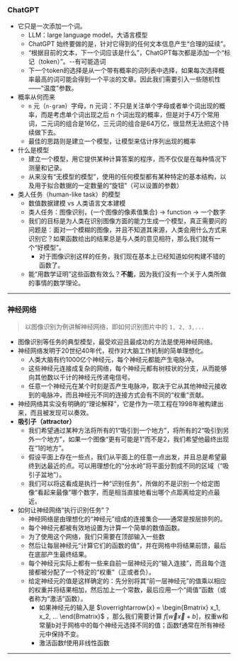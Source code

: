 ### ChatGPT

- 它只是一次添加一个词。
  - LLM：large language model，大语言模型
  - ChatGPT 始终要做的是，针对它得到的任何文本信息产生“合理的延续”。
  - “根据目前的文本，下一个词应该是什么”，ChatGPT每次都是添加一个“标记（token）”。--有可能造词
  - 下一个token的选择是从一个带有概率的词列表中选择，如果每次选择概率最高的词可能会得到一个平淡的文章。因此我们需要引入一些随机性——“温度”参数。
- 概率从何而来
  - `n` 元（`n-gram`）字母，n 元词：不只是关注单个字母或者单个词出现的概率，而是考虑单个词出现之后 n 个词出现的概率，但是对于4万个常用词，二元词的组合是16亿，三元词的组合是64万亿，很显然无法把这个持续做下去。
  - 最佳的思路则是建立一个模型，让模型来估计序列出现的概率
- 什么是模型
  - 建立一个模型，用它提供某种计算答案的程序，而不仅仅是在每种情况下测量和记录。
  - 从来没有“无模型的模型”，使用的任何模型都有某种特定的基本结构，以及用于拟合数据的一定数量的“旋钮”（可以设置的参数）
- 类人任务（human-like task）的模型
  - 数值数据建模 vs 人类语言文本建模
  - 类人任务：图像识别，{一个图像的像素值集合} → function → 一个数字
  - 我们的目标是为人类在识别图像方面的能力生成一个模型，真正需要问的问题是：面对一个模糊的图像，并且不知道其来源，人类会用什么方式来识别它？如果函数给出的结果总是与人类的意见相符，那么我们就有一个“好模型”。
    - 对于图像识别这样的任务，我们现在基本上已经知道如何构建不错的函数了。
  - 能“用数学证明”这些函数有效么？**不能**，因为我们没有一个关于人类所做的事情的数学理论。



-----



### 神经网络

> 以图像识别为例讲解神经网络，即如何识别图片中的 `1, 2, 3,...`

- 图像识别等任务的典型模型，最受欢迎且最成功的方法是使用神经网络。
- 神经网络发明于20世纪40年代，视作对大脑工作机制的简单理想化。
  - 人类大脑有约1000亿个神经元，每个神经元都能产生电脉冲。
  - 这些神经元连接成复杂的网络，每个神经元都有树枝状的分支，从而能够向其他数以千计的神经元传递电信号。
  - 任意一个神经元在某个时刻是否产生电脉冲，取决于它从其他神经元接收到的电脉冲，而且神经元不同的连接方式会有不同的“权重”贡献。
- 神经网络其实没有明确的“理论解释”，它是作为一项工程在1998年被构建出来，而且被发现可以奏效。
- **吸引子（attractor）**
  - 我们希望通过某种方法将所有的1“吸引到一个地方”，将所有的2“吸引到另外一个地方”，如果一个图像“更有可能是1”而不是2，我们希望他最终出现在“1的地方”。
  - 假设平面上存在一些点，我们从平面上的任意一点出发，并且总是希望最终到达最近的点。可以用理想化的“分水岭”将平面分割成不同的区域（“吸引子盆地”）。
  - 我们可以将这看成是执行一种“识别任务”，所做的不是识别一个给定图像“看起来最像”哪个数字，而是相当直接地看出哪个点距离给定的点最近。
- 如何让神经网络“执行识别任务”？
  - 神经网络是由理想化的“神经元”组成的连接集合——通常是按层排列的。
  - 每个神经元都被有效地设置为计算一个简单的数值函数。
  - 为了使用这个网络，我们只需要在顶部输入一些数
  - 然后让每层神经元“计算它们的函数的值”，并在网格中将结果前馈，最后在底部产生最终结果。
  - 每个神经元实际上都有一些来自前一层神经元的“输入连接”，而且每个连接都被分配了一个特定的“权重”（正或者负）。
  - 给定神经元的值是这样确定的：先分别将其“前一层神经元”的值乘以相应的权重并将结果相加，然后加上一个常数，最后应用一个“阈值”函数（或者称为“激活”函数）。
    - 如果神经元的输入是 $\overrightarrow{x} = \begin{Bmatrix} x_1, x_2, ... \end{Bmatrix}$ ，那么我们需要计算 $f[\overrightarrow{w}\overrightarrow{x} + b]$，权重w和常量b对于网格中的每个神经元选择不同的值；函数f通常在所有神经元中保持不变。
    - 激活函数f使用非线性函数

-----





